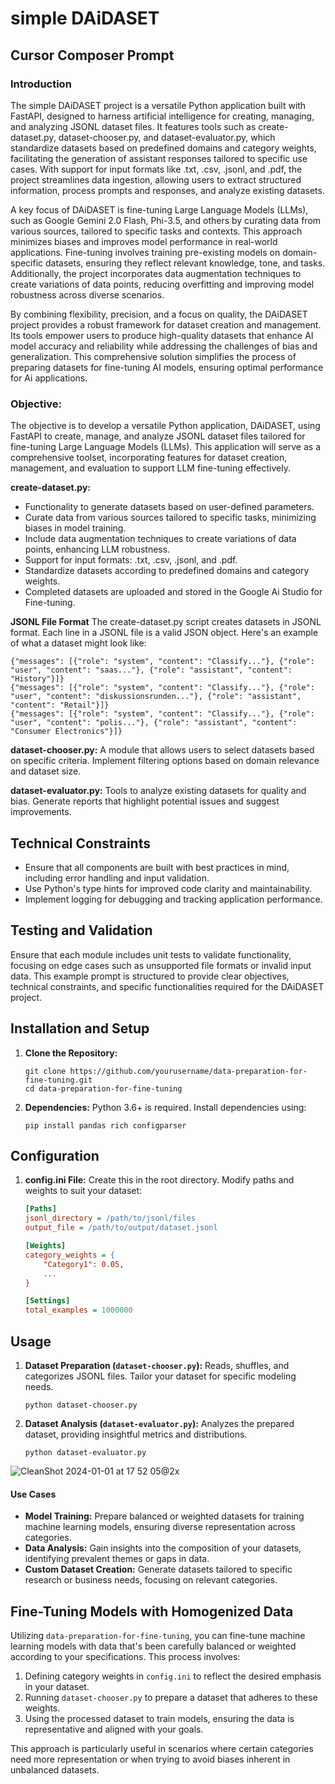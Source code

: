 # simple DAiDASET
## Cursor Composer Prompt

### Introduction

The simple DAiDASET project is a versatile Python application built with FastAPI, designed to harness artificial intelligence for creating, managing, and analyzing JSONL dataset files. It features tools such as create-dataset.py, dataset-chooser.py, and dataset-evaluator.py, which standardize datasets based on predefined domains and category weights, facilitating the generation of assistant responses tailored to specific use cases. With support for input formats like .txt, .csv, .jsonl, and .pdf, the project streamlines data ingestion, allowing users to extract structured information, process prompts and responses, and analyze existing datasets.

A key focus of DAiDASET is fine-tuning Large Language Models (LLMs), such as Google Gemini 2.0 Flash, Phi-3.5, and others by curating data from various sources, tailored to specific tasks and contexts. This approach minimizes biases and improves model performance in real-world applications. Fine-tuning involves training pre-existing models on domain-specific datasets, ensuring they reflect relevant knowledge, tone, and tasks. Additionally, the project incorporates data augmentation techniques to create variations of data points, reducing overfitting and improving model robustness across diverse scenarios.

By combining flexibility, precision, and a focus on quality, the DAiDASET project provides a robust framework for dataset creation and management. Its tools empower users to produce high-quality datasets that enhance AI model accuracy and reliability while addressing the challenges of bias and generalization. This comprehensive solution simplifies the process of preparing datasets for fine-tuning AI models, ensuring optimal performance for Ai applications.

### Objective: 
The objective is to develop a versatile Python application, DAiDASET, using FastAPI to create, manage, and analyze JSONL dataset files tailored for fine-tuning Large Language Models (LLMs). This application will serve as a comprehensive toolset, incorporating features for dataset creation, management, and evaluation to support LLM fine-tuning effectively.

**create-dataset.py:**
- Functionality to generate datasets based on user-defined parameters.
- Curate data from various sources tailored to specific tasks, minimizing biases in model training.
- Include data augmentation techniques to create variations of data points, enhancing LLM robustness.
- Support for input formats: .txt, .csv, .jsonl, and .pdf.
- Standardize datasets according to predefined domains and category weights.
- Completed datasets are uploaded and stored in the Google Ai Studio for Fine-tuning.

**JSONL File Format**
The create-dataset.py script creates datasets in JSONL format. Each line in a JSONL file is a valid JSON object. Here's an example of what a dataset might look like:

```jsonl
{"messages": [{"role": "system", "content": "Classify..."}, {"role": "user", "content": "saas..."}, {"role": "assistant", "content": "History"}]}
{"messages": [{"role": "system", "content": "Classify..."}, {"role": "user", "content": "diskussionsrunden..."}, {"role": "assistant", "content": "Retail"}]}
{"messages": [{"role": "system", "content": "Classify..."}, {"role": "user", "content": "polis..."}, {"role": "assistant", "content": "Consumer Electronics"}]}
```
**dataset-chooser.py:**
A module that allows users to select datasets based on specific criteria.
Implement filtering options based on domain relevance and dataset size.

**dataset-evaluator.py:**
Tools to analyze existing datasets for quality and bias.
Generate reports that highlight potential issues and suggest improvements.

## Technical Constraints
- Ensure that all components are built with best practices in mind, including error handling and input validation.
- Use Python's type hints for improved code clarity and maintainability.
- Implement logging for debugging and tracking application performance.

## Testing and Validation
Ensure that each module includes unit tests to validate functionality, focusing on edge cases such as unsupported file formats or invalid input data. This example prompt is structured to provide clear objectives, technical constraints, and specific functionalities required for the DAiDASET project. 

## Installation and Setup

1. **Clone the Repository:**
   ```
   git clone https://github.com/yourusername/data-preparation-for-fine-tuning.git
   cd data-preparation-for-fine-tuning
   ``` 
2. **Dependencies:**
   Python 3.6+ is required. Install dependencies using:
   ```
   pip install pandas rich configparser
   ```
## Configuration

1. **config.ini File:**
   Create this in the root directory. Modify paths and weights to suit your dataset:
   ```ini
   [Paths]
   jsonl_directory = /path/to/jsonl/files
   output_file = /path/to/output/dataset.jsonl

   [Weights]
   category_weights = {
       "Category1": 0.05,
       ...
   }

   [Settings]
   total_examples = 1000000
   ```
   
## Usage

1. **Dataset Preparation (`dataset-chooser.py`):**
   Reads, shuffles, and categorizes JSONL files. Tailor your dataset for specific modeling needs.
   ```
   python dataset-chooser.py
   ```
2. **Dataset Analysis (`dataset-evaluator.py`):**
   Analyzes the prepared dataset, providing insightful metrics and distributions.
   ```
   python dataset-evaluator.py
   ```
![CleanShot 2024-01-01 at 17 52 05@2x](https://github.com/yigitkonur/data-preparation-for-fine-tuning/assets/9989650/ee8bb83e-1ef1-4fb7-a167-ba9098406da6)

#### Use Cases

- **Model Training:** Prepare balanced or weighted datasets for training machine learning models, ensuring diverse representation across categories.
- **Data Analysis:** Gain insights into the composition of your datasets, identifying prevalent themes or gaps in data.
- **Custom Dataset Creation:** Generate datasets tailored to specific research or business needs, focusing on relevant categories.

## Fine-Tuning Models with Homogenized Data

Utilizing `data-preparation-for-fine-tuning`, you can fine-tune machine learning models with data that's been carefully balanced or weighted according to your specifications. This process involves:

1. Defining category weights in `config.ini` to reflect the desired emphasis in your dataset.
2. Running `dataset-chooser.py` to prepare a dataset that adheres to these weights.
3. Using the processed dataset to train models, ensuring the data is representative and aligned with your goals.

This approach is particularly useful in scenarios where certain categories need more representation or when trying to avoid biases inherent in unbalanced datasets.
